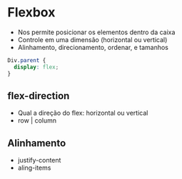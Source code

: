 # Flexbox 

* Nos permite posicionar os elementos dentro da caixa
* Controle em uma dimensão (horizontal ou vertical)
* Alinhamento, direcionamento, ordenar, e tamanhos

```css 
Div.parent {
  display: flex;
}

``` 
## flex-direction

* Qual a direção do flex: horizontal ou vertical
* row | column

## Alinhamento

* justify-content
* aling-items